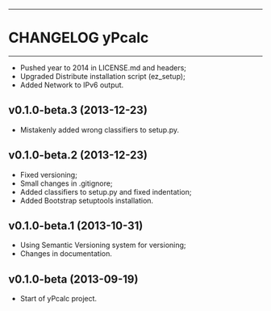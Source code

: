 ------------------------------------------------------------------------
CHANGELOG yPcalc
========================================================================
------------------------------------------------------------------------

- Pushed year to 2014 in LICENSE.md and headers;
- Upgraded Distribute installation script (ez_setup);
- Added Network to IPv6 output.

v0.1.0-beta.3 (2013-12-23)
--------------------------

- Mistakenly added wrong classifiers to setup.py.

v0.1.0-beta.2 (2013-12-23)
--------------------------

- Fixed versioning;
- Small changes in .gitignore;
- Added classifiers to setup.py and fixed indentation;
- Added Bootstrap setuptools installation.

v0.1.0-beta.1 (2013-10-31)
--------------------------

- Using Semantic Versioning system for versioning;
- Changes in documentation.

v0.1.0-beta (2013-09-19)
------------------------

- Start of yPcalc project.
